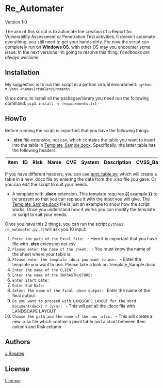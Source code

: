 # Re_Automater

Version 1:0

The aim of this script is to automate the creation of a Report for Vulnerability Assessment or Penetration Test activities.
It doesn't automate everything, you still need to get your hands dirty.
For now the script can completely run on **Windows OS**, with other OS may you encounter some issue. In the next versions I'm going to resolve this thing.
*Feedbacks are always welcome.*


## Installation

My suggestion is to run this script in a python virtual envinroment:
`python -m venv <namevirtualenviroment>`

Once done, to install all the packages/library you need run the following command:
`pip3 install -r requirements.txt`

## HowTo

Before running the script is important that you have the following things:

-  **.xlsx** file extension, not csv, which contains the table you want to insert into the table in [Template_Sample.docx](template/Template_Sample.docx). Specifically, the latter table has the following headers.

| Item | ID  | Risk | Name | CVE | System | Description | CVSS_Base_Score | CVSS_Temporal_Score | Solution |
| ---- | --- | ---- | ---- | --- | ------ | ----------- | --------------- | ------------------- | -------- |


If you have different headers, you can use [auto_table.py](auto_table), which will create a table in a new .docx file by entering the data from the .xlsx file you gave. Or you can edit the script to suit your needs.

- A template with **.docx** extension. This template requires **{{** example **}}** to be present so that you can replace it with the input you will give. The [Template_Sample.docx](template/Template_Sample.docx) file is just an example to show how the script works. Once you understand how it works you can modify the template or script to suit your needs.

Once you have this 2 things, you can run the script `python3 re_automater.py` .
It will ask you 10 input:

1) `Enter the path of the Excel file: ` - Here it is important that you have file with **.xlsx** extension not csv.
2) `Please enter the name of the sheet: ` - You must know the name of the sheet where your table is.
3) `Please enter the template .docx you want to use: ` - Enter the template you want to use. Please take a look on Template_Sample.docx
4) `Enter the name of the CLIENT: `
5) `Enter the name of the INFRASTRUCTURE: `
6) `Enter Start Date: `
7) `Enter End Date:  `
8) `Select the name of the final .docx output: ` Enter the name of the final output
9) `Do you want to proceed with LANDSCAPE LAYOUT for the Word Document(docx) ? (y/n): ` - This will put all the .docx file with LANDSCAPE LAYOUT
10) `Choose the path and the name of the new .xlsx: ` - This will create a new .xlsx file which contain a pivot table and a chart between Item column and Risk column

## Authors

 [J.Rosales](https://it.linkedin.com/in/johnchri-rosales31)

## License

[License](LICENSE)





